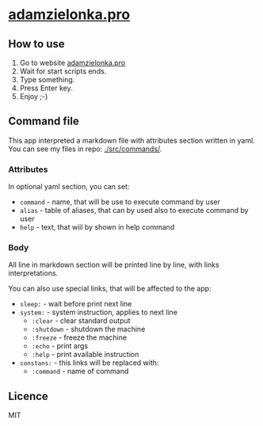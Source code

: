 # [adamzielonka.pro](https://adamzielonka.pro)

## How to use
1. Go to website [adamzielonka.pro](https://adamzielonka.pro)
2. Wait for start scripts ends. 
3. Type something.
4. Press Enter key.
5. Enjoy ;-)

## Command file

This app interpreted a markdown file with attributes section written in yaml. You can see my files in repo: [./src/commands/](./src/commands/).

### Attributes

In optional yaml section, you can set: 

- `command` - name, that will be use to execute command by user
- `alias` - table of aliases, that can by used also to execute command by user
- `help` - text, that wiil by shown in help command 

### Body

All line in markdown section will be printed line by line, with links interpretations.

You can also use special links, that will be affected to the app:

- `sleep:` - wait before print next line
- `system:` - system instruction, applies to next line
  - `:clear` - clear standard output
  - `:shutdown` - shutdown the machine
  - `:freeze` - freeze the machine
  - `:echo` - print args
  - `:help` - print available instruction
- `constans:` - this links will be replaced with:
  - `:command` - name of command

## Licence
MIT
